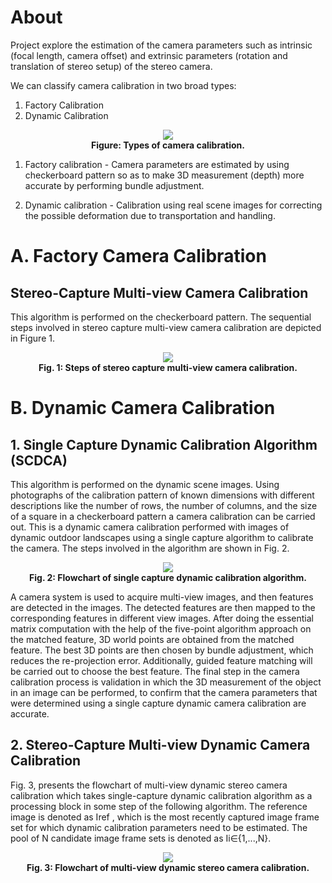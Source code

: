 # About

Project explore the estimation of the camera parameters such as intrinsic (focal length, camera offset) and 
extrinsic parameters (rotation and translation of stereo setup) of the stereo camera.

We can classify camera calibration in two broad types:

1. Factory Calibration
2. Dynamic Calibration

<p align="center">
  <img src="https://github.com/Lakshay-Bansal/Dynamic-Stereo-Camera-Calibration/assets/84389082/aba12f43-9f36-4519-a171-5e887781840d.png" /><br>
  <b>Figure: Types of camera calibration.</b><br>
</p>

1. Factory calibration - Camera parameters are estimated by using checkerboard pattern so as to make 3D measurement (depth) more accurate by performing bundle adjustment.

2. Dynamic calibration - Calibration using real scene images for correcting the possible deformation due to
transportation and handling.

# A. Factory Camera Calibration

## Stereo-Capture Multi-view Camera Calibration

This algorithm is performed on the checkerboard pattern. The sequential steps involved in stereo capture multi-view camera calibration are depicted in Figure 1.

<p align="center">
  <img src="https://github.com/Lakshay-Bansal/Dynamic-Stereo-Camera-Calibration/assets/84389082/f465638b-41d0-468a-ad6b-65116be0e563.png" /><br>
  <b>Fig. 1: Steps of stereo capture multi-view camera calibration.</b><br>
</p>



# B. Dynamic Camera Calibration


## 1. Single Capture Dynamic Calibration Algorithm (SCDCA)

This algorithm is performed on the dynamic scene images. Using photographs of the calibration pattern of known dimensions with different
descriptions like the number of rows, the number of columns, and the size of a square in a checkerboard pattern a camera calibration can be carried out. 
This is a dynamic camera calibration performed with images of dynamic outdoor landscapes using a 
single capture algorithm to calibrate the camera. The steps involved in the algorithm are shown in Fig. 2. 

<p align="center">
  <img src="https://github.com/Lakshay-Bansal/Dynamic-Stereo-Camera-Calibration/assets/84389082/ab2cf9e8-9993-42b8-8cbc-5f197598c4f6.png" /><br>
  <b>Fig. 2: Flowchart of single capture dynamic calibration algorithm.</b><br>
</p>

A camera system is used to acquire multi-view images, and then features are detected in the images. The detected features are then mapped to the corresponding features 
in different view images. After doing the essential matrix computation with the help of the 
five-point algorithm approach on the matched feature, 3D world points are obtained from the matched feature. The best 3D points are then
chosen by bundle adjustment, which reduces the re-projection error. Additionally, guided feature matching will be carried out to choose the best feature. The final
step in the camera calibration process is validation in which the 3D measurement of the object in an image can be performed, to confirm that the camera parameters that
were determined using a single capture dynamic camera calibration are accurate.


## 2. Stereo-Capture Multi-view Dynamic Camera Calibration


Fig. 3, presents the flowchart of multi-view dynamic stereo camera calibration
which takes single-capture dynamic calibration algorithm 
as a processing block in some step of the following algorithm. The reference image
is denoted as Iref , which is the most recently captured image frame set for which
dynamic calibration parameters need to be estimated. The pool of N candidate
image frame sets is denoted as Ii∈{1,...,N}.

<p align="center">
  <img src="https://github.com/Lakshay-Bansal/Dynamic-Stereo-Camera-Calibration/assets/84389082/3d360bde-f977-47c3-9a7a-b6ce803a40a8.png" /><br>
  <b>Fig. 3: Flowchart of multi-view dynamic stereo camera calibration.</b><br>
</p>

